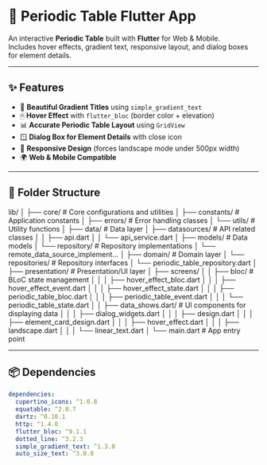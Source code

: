 # 🌟 Periodic Table Flutter App

An interactive **Periodic Table** built with **Flutter** for Web & Mobile.  
Includes hover effects, gradient text, responsive layout, and dialog boxes for element details.

---

## ✨ Features

- 🎨 **Beautiful Gradient Titles** using `simple_gradient_text`
- 🖱 **Hover Effect** with `flutter_bloc` (border color + elevation)
- 📊 **Accurate Periodic Table Layout** using `GridView`
- 🪟 **Dialog Box for Element Details** with close icon
- 📱 **Responsive Design** (forces landscape mode under 500px width)
- 🌍 **Web & Mobile Compatible**

---

## 📂 Folder Structure

lib/
│
├── core/ # Core configurations and utilities
│ ├── constants/ # Application constants
│ ├── errors/ # Error handling classes
│ └── utils/ # Utility functions
│
├── data/ # Data layer
│ ├── datasources/ # API related classes
│ │ ├── api.dart
│ │ └── api_service.dart
│ ├── models/ # Data models
│ └── repository/ # Repository implementations
│ └── remote_data_source_implement...
│
├── domain/ # Domain layer
│ └── repositories/ # Repository interfaces
│ └── periodic_table_repository.dart
│
├── presentation/ # Presentation/UI layer
│ ├── screens/
│ │ ├── bloc/ # BLoC state management
│ │ │ ├── hover_effect_bloc.dart
│ │ │ ├── hover_effect_event.dart
│ │ │ ├── hover_effect_state.dart
│ │ │ ├── periodic_table_bloc.dart
│ │ │ ├── periodic_table_event.dart
│ │ │ └── periodic_table_state.dart
│ │ ├── data_shows.dart/ # UI components for displaying data
│ │ │ ├── dialog_widgets.dart
│ │ │ ├── design.dart
│ │ │ ├── element_card_design.dart
│ │ │ ├── hover_effect.dart
│ │ │ ├── landscape.dart
│ │ │ └── linear_text.dart
│
└── main.dart # App entry point


---

## 📦 Dependencies

```yaml
dependencies:
  cupertino_icons: ^1.0.8
  equatable: ^2.0.7
  dartz: ^0.10.1
  http: ^1.4.0
  flutter_bloc: ^9.1.1
  dotted_line: ^3.2.3
  simple_gradient_text: ^1.3.0
  auto_size_text: ^3.0.0

